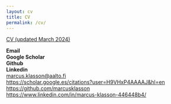 ```yaml
---
layout: cv
title: CV
permalink: /cv/
---
```



[CV (updated March 2024)](/files/cv_march2024.pdf) 

<div class="row">
  <div class="columnleft" style="">
    <b>Email</b>
    <br>
    <b>Google Scholar</b>
    <br>
    <b>Github</b>
    <br>
    <b>Linkedin</b>
  </div>
  <div class="columnright" style="">
    <a href="mailto:marcus.klasson@aalto.fi">marcus.klasson@aalto.fi</a> 
    <br>
    <a href="https://scholar.google.es/citations?user=H9VHxP4AAAAJ&hl=en">https://scholar.google.es/citations?user=H9VHxP4AAAAJ&hl=en</a> 
    <br>
    <a href="https://github.com/marcusklasson">https://github.com/marcusklasson</a>  
    <br>
    <a href="https://www.linkedin.com/in/marcus-klasson-446448b4/">https://www.linkedin.com/in/marcus-klasson-446448b4/</a>  
  </div>
</div>


